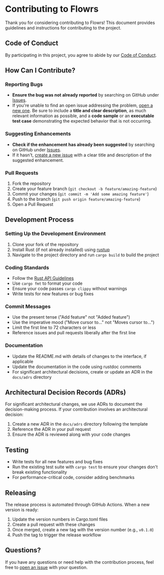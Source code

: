 # Contributing to Flowrs

Thank you for considering contributing to Flowrs! This document provides guidelines and instructions for contributing to the project.

## Code of Conduct

By participating in this project, you agree to abide by our [Code of Conduct](CODE_OF_CONDUCT.md).

## How Can I Contribute?

### Reporting Bugs

- **Ensure the bug was not already reported** by searching on GitHub under [Issues](https://github.com/flowrs-dev/flowrs/issues).
- If you're unable to find an open issue addressing the problem, [open a new one](https://github.com/flowrs-dev/flowrs/issues/new). Be sure to include a **title and clear description**, as much relevant information as possible, and a **code sample** or an **executable test case** demonstrating the expected behavior that is not occurring.

### Suggesting Enhancements

- **Check if the enhancement has already been suggested** by searching on GitHub under [Issues](https://github.com/flowrs-dev/flowrs/issues).
- If it hasn't, [create a new issue](https://github.com/flowrs-dev/flowrs/issues/new) with a clear title and description of the suggested enhancement.

### Pull Requests

1. Fork the repository
2. Create your feature branch (`git checkout -b feature/amazing-feature`)
3. Commit your changes (`git commit -m 'Add some amazing feature'`)
4. Push to the branch (`git push origin feature/amazing-feature`)
5. Open a Pull Request

## Development Process

### Setting Up the Development Environment

1. Clone your fork of the repository
2. Install Rust (if not already installed) using [rustup](https://rustup.rs/)
3. Navigate to the project directory and run `cargo build` to build the project

### Coding Standards

- Follow the [Rust API Guidelines](https://rust-lang.github.io/api-guidelines/)
- Use `cargo fmt` to format your code
- Ensure your code passes `cargo clippy` without warnings
- Write tests for new features or bug fixes

### Commit Messages

- Use the present tense ("Add feature" not "Added feature")
- Use the imperative mood ("Move cursor to..." not "Moves cursor to...")
- Limit the first line to 72 characters or less
- Reference issues and pull requests liberally after the first line

### Documentation

- Update the README.md with details of changes to the interface, if applicable
- Update the documentation in the code using rustdoc comments
- For significant architectural decisions, create or update an ADR in the `docs/adrs` directory

## Architectural Decision Records (ADRs)

For significant architectural changes, we use ADRs to document the decision-making process. If your contribution involves an architectural decision:

1. Create a new ADR in the `docs/adrs` directory following the template
2. Reference the ADR in your pull request
3. Ensure the ADR is reviewed along with your code changes

## Testing

- Write tests for all new features and bug fixes
- Run the existing test suite with `cargo test` to ensure your changes don't break existing functionality
- For performance-critical code, consider adding benchmarks

## Releasing

The release process is automated through GitHub Actions. When a new version is ready:

1. Update the version numbers in Cargo.toml files
2. Create a pull request with these changes
3. Once merged, create a new tag with the version number (e.g., `v0.1.0`)
4. Push the tag to trigger the release workflow

## Questions?

If you have any questions or need help with the contribution process, feel free to [open an issue](https://github.com/flowrs-dev/flowrs/issues/new) with your question.
